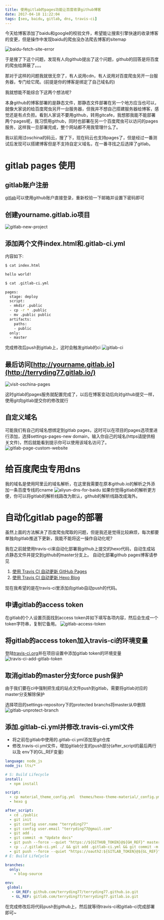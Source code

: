 ```yaml
---
title: 使用gitlab的pages功能让百度收录github博客
date: 2017-04-18 11:22:04
tags: [seo, baidu, gitlab, dns, travis-ci]
---
```

今天给博客添加了baidu和google的校验文件，希望能让搜索引擎快速的收录博客的变更，但是操作中发现baidu的爬虫没办法爬去博客的sitemap

![baidu-fetch-site-error](baidu-fetch-site-error.png)

于是搜了下这个问题，发现有人向github提出了这个问题，github的回答是将百度的爬虫给屏蔽了。。。

那对于这样的问题我就很无奈了，有人说用cdn，有人说用对百度爬虫另开一台服务器，专门给它爬。(前提是你的博客是绑定了自己域名的)

我就想能不能综合下这两个想法呢?

本身github的博客部署的是静态文件，那静态文件部署在另一个地方应当也可以，就像大家说的给百度爬虫另开一台服务器，但我并不想自己搭建服务器给博客，感觉还是有点负担。看到人家说不要用github，转用gitcafe，我想那我能不能部署两个pages呢，我习惯用github，同时也部署在另一个百度爬虫可以访问的pages服务，这样我一旦部署完成，整个网站都不用我管理什么了。

我以前用过oschina的码云，搜了下，现在码云也支持pages了，但是经过一番测试后发现可以搭建博客但是不支持自定义域名，在一番寻找之后选择了gitlab。

# gitlab pages 使用

## gitlab账户注册
[gitlab](https://gitlab.com/)可以使用github账户直接登录，重新校验一下邮箱并设置下密码即可

## 创建yourname.gitlab.io项目
![gitlab-new-project](gitlab-new-project.png)
## 添加两个文件index.html和.gitlab-ci.yml
内容如下:
```bash
$ cat index.html

hello world!

$ cat .gitlab-ci.yml

pages:
  stage: deploy
  script:
  - mkdir .public
  - cp -r * .public
  - mv .public public
  artifacts:
    paths:
    - public
  only:
  - master
```
完成修改后push到gitlab上，这时会触发gitlab的ci
![gitlab-ci](gitlab-ci.png)

## 最后访问[http://yourname.gitlab.io](http://terryding77.gitlab.io/)
![visit-oschina-pages](visit-oschina-pages.png)

这时gitlab的pages服务就配置完成了，以后在博客变动后向对github提交一样，使用git向gitlab提交你的修改就行

## 自定义域名
可能我们有自己的域名想绑定到gitlab pages，这时可以在项目的pages选项里进行添加，选择settings-pages-new domain，输入你自己的域名(https请提供相关文件)，然后就能看到提示你可以使用该域名访问了。
![gitlab-page-custom-website](gitlab-page-custom-website.png)


# 给百度爬虫专用dns
我的域名是使用阿里云的域名解析，在这里我需要在原本github.io的解析之外添加一条百度专线的cname
![aliyun-dns-for-baidu](aliyun-dns-for-baidu.png)
如果你觉得gitlab的解析更方便，你可以将gitlab的解析线路改为默认，github的解析线路改成海外。

# 自动化gitlab page的部署
虽然上面的方法解决了百度爬虫爬取的问题，但是我还是觉得比较麻烦，每次都要单独向gitlab推送下更新，我能不能将这一操作自动化呢?

我在之前就使用travis-ci来自动化部署我github上提交的hexo代码，自动生成站点静态文件并提交到github的master分支上。
自动化部署github pages博客请参见
1. [使用 Travis CI 自动更新 GitHub Pages](http://notes.iissnan.com/2016/publishing-github-pages-with-travis-ci/)
1. [使用 Travis CI 自动更新 Hexo Blog](http://xwartz.xyz/pupa/2016/06/auto-update-with-travis-ci/)

现在我希望的是在travis-ci里添加向gitlab自动push的代码。

## 申请gitlab的access token
在gitlab的个人设置页面找到access token并如下填写各项内容，然后会生成一个token字符串，复制它备用。
![gitlab-access-token](gitlab-access-token.png)


## 将gitlab的access token加入travis-ci的环境变量
登陆[travis-ci.org](https://travis-ci.org)并在项目设置中添加gitlab token的环境变量
![travis-ci-add-gitlab-token](travis-ci-add-gitlab-token.png)

## 取消gitlab的master分支force push保护
由于我们要在ci中强制把生成的站点文件push到gitlab，需要将gitlab对应的master分支解除保护

选择项目的settings-repository下的protected branchs将master从中删除
![gitlab-unprotect-branch](gitlab-unprotect-branch.png)

## 添加.gitlab-ci.yml并修改.travis-ci.yml文件
- 将之前在gitlab中使用的.gitlab-ci.yml添加至git仓库
- 修改.travis-ci.yml文件，增加gitlab分支的push部分(after_script的最后两行 以及 env下的GL_REF变量)

```yaml
language: node_js
node_js: lts/*

# S: Build Lifecycle
install:
  - npm install

script:
  - cp material_theme_config.yml  themes/hexo-theme-material/_config.yml
  - hexo g

after_script:
  - cd ./public
  - git init
  - git config user.name "terryding77"
  - git config user.email "terryding77@gmail.com"
  - git add .
  - git commit -m "Update docs"
  - git push --force --quiet "https://${GITHUB_TOKEN}@${GH_REF}" master:master
  - cp ../.gitlab-ci.yml ./ && git add .gitlab-ci.yml && git commit -m "add ci file"
  - git push --force --quiet "https://oauth2:${GITLAB_TOKEN}@${GL_REF}" master:master
# E: Build LifeCycle

branches:
  only:
    - blog-source

env:
 global:
   - GH_REF: github.com/terryding77/terryding77.github.io.git
   - GL_REF: gitlab.com/terryding77/terryding77.gitlab.io.git
```
在完成修改后将代码push到github上，然后就等待travis-ci和gitlab-ci完成部署即可~


